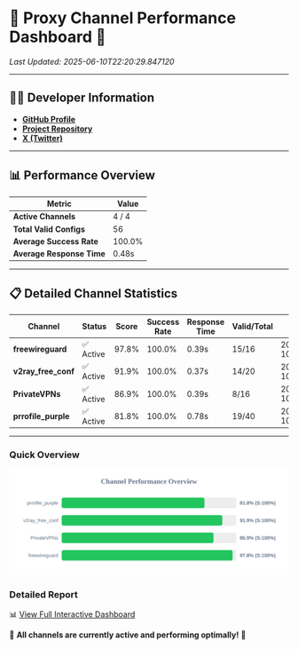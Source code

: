 # 🌟 Proxy Channel Performance Dashboard 🌟

_Last Updated: 2025-06-10T22:20:29.847120_

---

## 👩‍💻 Developer Information

- **[GitHub Profile](https://github.com/4n0nymou3)**  
- **[Project Repository](https://github.com/4n0nymou3/multi-proxy-config-fetcher)**  
- **[X (Twitter)](https://x.com/4n0nymou3)**  

---

## 📊 Performance Overview

| Metric                | Value       |
|-----------------------|-------------|
| **Active Channels**   | 4 / 4       |
| **Total Valid Configs** | 56          |
| **Average Success Rate** | 100.0%      |
| **Average Response Time** | 0.48s       |

---

## 📋 Detailed Channel Statistics

| Channel          | Status     | Score  | Success Rate | Response Time | Valid/Total | Last Success               |
|------------------|------------|--------|--------------|---------------|-------------|----------------------------|
| **freewireguard**  | ✅ Active  | 97.8%  | 100.0% | 0.39s         | 15/16       | 2025-06-10T22:20:29.845261 |
| **v2ray_free_conf**  | ✅ Active  | 91.9%  | 100.0% | 0.37s         | 14/20       | 2025-06-10T22:20:29.003915 |
| **PrivateVPNs**  | ✅ Active  | 86.9%  | 100.0% | 0.39s         | 8/16       | 2025-06-10T22:20:29.425985 |
| **prrofile_purple**  | ✅ Active  | 81.8%  | 100.0% | 0.78s         | 19/40       | 2025-06-10T22:20:28.550201 |

---

### Quick Overview
<div align="center">
  <a href="https://raw.githubusercontent.com/nullluser/NullRepo/refs/heads/main/assets/channel_stats_chart.svg">
    <img src="https://raw.githubusercontent.com/nullluser/NullRepo/refs/heads/main/assets/channel_stats_chart.svg" alt="Source Performance Statistics" width="800">
  </a>
</div>

### Detailed Report
📊 [View Full Interactive Dashboard](https://htmlpreview.github.io/?https://github.com/nullluser/NullRepo/blob/main/assets/performance_report.html)

🎉 **All channels are currently active and performing optimally!** 🎉
